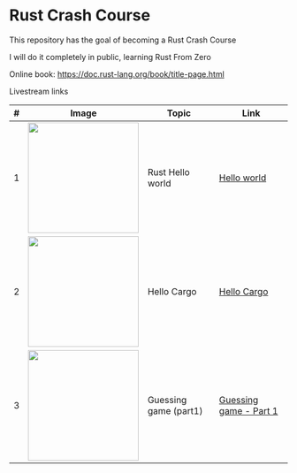 # Rust Crash Course

This repository has the goal of becoming a Rust Crash Course

I will do it completely in public, learning Rust From Zero

Online book: https://doc.rust-lang.org/book/title-page.html

Livestream links

|#| Image | Topic | Link |
|---| ------------------- | ---------------- | ------- | 
|1| <a href="https://youtu.be/w5LvdWq2R6I"><img src="https://user-images.githubusercontent.com/18360871/206402489-e3d1f802-fdf9-4931-a71d-3ee2ea716236.png" width="200"></a>| Rust Hello world | [Hello world](https://youtu.be/w5LvdWq2R6I) |
|2| <a href="https://youtu.be/XAgxUoRbW0s"><img src="https://user-images.githubusercontent.com/18360871/206860698-810a2e50-e80b-4dbf-9eb5-a9a62533badd.png" width="200"></a>| Hello Cargo | [Hello Cargo](https://youtu.be/XAgxUoRbW0s) |
|3| <a href="https://youtube.com/live/E424zcYgH_s"><img src="https://user-images.githubusercontent.com/18360871/208247569-966349ed-6000-465e-81b3-c3678c972095.png" width="200"></a>| Guessing game (part1) | [Guessing game - Part 1](https://youtube.com/live/E424zcYgH_s) |
